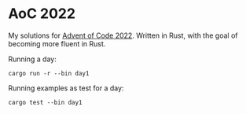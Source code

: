 # AoC 2022

My solutions for [Advent of Code 2022](https://adventofcode.com/2022).
Written in Rust, with the goal of becoming more fluent in Rust.

Running a day:
```
cargo run -r --bin day1
```

Running examples as test for a day:
```
cargo test --bin day1
```
